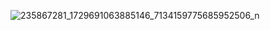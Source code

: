 ![235867281_1729691063885146_7134159775685952506_n](https://user-images.githubusercontent.com/90404601/132989662-7c9ddcad-a91b-475f-a653-2c6958f0a64e.jpg)
